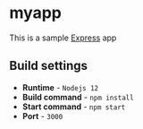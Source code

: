 # myapp
This is a sample [Express](https://expressjs.com/) app

## Build settings

- **Runtime** - `Nodejs 12`
- **Build command** - `npm install`
- **Start command** - `npm start`
- **Port** - `3000`
